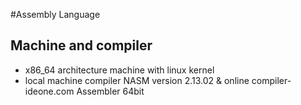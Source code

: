 #Assembly Language


## Machine and compiler

* x86_64 architecture machine with linux kernel
* local machine compiler NASM version 2.13.02 & online compiler- ideone.com Assembler 64bit

